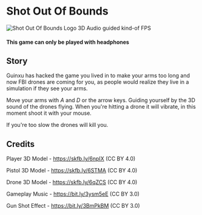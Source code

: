 # Shot Out Of Bounds
![Shot Out Of Bounds Logo](https://img.itch.zone/aW1nLzY4ODIyNTAucG5n/original/037JFx.png)
3D Audio guided kind-of FPS
#### This game can only be played with headphones

## Story

Guinxu has hacked the game you lived in to make your arms too long and now FBI drones are coming for you, as people would realize they live in a simulation if they see your arms.

Move your arms with *A* and *D* or the arrow keys. Guiding yourself by the 3D sound of the drones flying. When you're hitting a drone it will vibrate, in this moment shoot it with your mouse.

If you're too slow the drones will kill you.

## Credits

Player 3D Model - https://skfb.ly/6npIX (CC BY 4.0)

Pistol 3D Model - https://skfb.ly/6STMA (CC BY 4.0)

Drone 3D Model - https://skfb.ly/6qZCS (CC BY 4.0)

Gameplay Music - https://bit.ly/3ysm5eE (CC BY 3.0)

Gun Shot Effect - https://bit.ly/3BmPkBM (CC BY 3.0)
